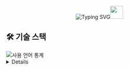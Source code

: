 <p align="center">
  <img src="https://readme-typing-svg.demolab.com?font=Noto+Sans&pause=1000&color=F75C7E&center=true&vCenter=true&width=435&lines=Always+learning+new+technologies;Love+to+solve+complex+problems" alt="Typing SVG" /><img src="https://media.giphy.com/media/hvRJCLFzcasrR4ia7z/giphy.gif" width="35">
</p>  

## 🛠️ 기술 스택


<div align="left">
  <img src="https://github-readme-stats.vercel.app/api/top-langs/?username=minsik-w&layout=compact&theme=radical" alt="사용 언어 통계" />
</div>

<details>
  <h3>🌱 현재 학습 중 & 관심 기술</h3>
</details>
